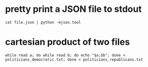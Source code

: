 pretty print a JSON file to stdout
==================================

    cat file.json | python -mjson.tool



cartesian product of two files
==============================

    while read a; do while read b; do echo "$a;$b"; done < politicians_democratic.txt; done < politicians_republicans.txt
